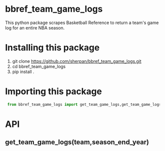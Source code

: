 # bbref_team_game_logs
This python package scrapes Basketball Reference to return a team's game log for an entire NBA season. 

# Installing this package 
1. git clone https://github.com/sherpan/bbref_team_game_logs.git
2. cd bbref_team_game_logs
3. pip install . 

# Importing this package 
  ```python
   from bbref_team_game_logs import get_team_game_logs,get_team_game_logs_adv
  ```  
  
# API
  ## get_team_game_logs(team,season_end_year)
 
